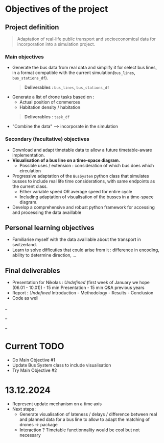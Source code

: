 # Objectives of the project

## Project definition

> Adaptation of real-life public transport and socioeconomical data for incorporation into a simulation project.

### Main objectives
- Generate the bus data from real data and simplify it for select bus lines, in a format compatible with the current simulation(`bus_lines`, `bus_stations_df`).
  > **Deliverables :** `bus_lines`, `bus_stations_df`
- Generate a list of drone tasks based on :
  - Actual position of commerces
  - Habitation density / habitation 
  > **Deliverables :**  `task_df`
- "Combine the data" --> incorporate in the simulation


### Secondary (facultative) objectives
- Download and adapt timetable data to allow a future timetable-aware implementation.
- **Visualisation of a bus line on a time-space diagram.**
  - Possible uses / extension : consideration of which bus does which circulation
- Progressive adaptation of the `BusSystem` python class that simulates busses to include real life time considerations, with same endpoints as the current class.
  - Either variable speed OR average speed for entire cycle
  - Including adaptation of visualisation of the busses in a time-space diagram.
- Develop a comprehensive and robust python framework for accessing and processing the data availlable


## Personal learning objectives
- Familiarise myself with the data availlable about the transport in switzerland.
- Learn to solve difficuties that could arise from it : difference in encoding, ability to determine direction, ...

## Final deliverables
- Presentation for Nikolas : *Undefined* (first week of January we hope (06.01 - 10.01)) - 15 min Presentation - 15 min Q&A previous years
- Report : *Undefined* Introduction - Methodology - Results - Conclusion
- Code as well


_

_

_


# Current TODO

- Do Main Objective #1
- Update Bus System class to include visualisation
- Try Main Objective #2


# 13.12.2024

- Represent update mechanism on a time axis
- Next steps :
  - Generate visualisation of lateness / delays / difference between real and planned data for a bus line to allow to adapt the matching of drones -> package
  - Interaction ? Timetable functionnality would be cool but not necessary
